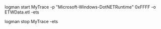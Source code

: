 logman start MyTrace -p "Microsoft-Windows-DotNETRuntime" 0xFFFF -o ETWData.etl -ets

logman stop MyTrace -ets